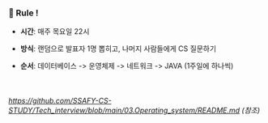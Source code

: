### 🔋 Rule !

* **시간**: 매주 목요일 22시
* **방식**: 랜덤으로 발표자 1명 뽑히고, 나머지 사람들에게 CS 질문하기

* **순서**: 데이터베이스 -> 운영체제 -> 네트워크 -> JAVA (1주일에 하나씩)

<br>



###### https://github.com/SSAFY-CS-STUDY/Tech_interview/blob/main/03.Operating_system/README.md (참조)


